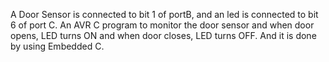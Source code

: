 A Door Sensor is connected to bit 1 of portB, and an led is connected to bit 6 of port C. An AVR C program to monitor the door sensor and when door opens, LED turns ON and when door closes, LED turns OFF. And it is done by using Embedded C.
